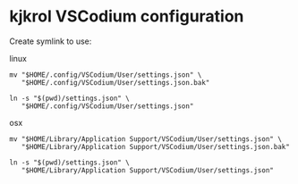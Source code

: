 # kjkrol VSCodium configuration

Create symlink to use:

linux
```shell
mv "$HOME/.config/VSCodium/User/settings.json" \
   "$HOME/.config/VSCodium/User/settings.json.bak"

ln -s "$(pwd)/settings.json" \
   "$HOME/.config/VSCodium/User/settings.json"
```

osx
```shell
mv "$HOME/Library/Application Support/VSCodium/User/settings.json" \
   "$HOME/Library/Application Support/VSCodium/User/settings.json.bak"

ln -s "$(pwd)/settings.json" \
   "$HOME/Library/Application Support/VSCodium/User/settings.json"
```
